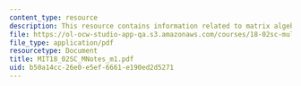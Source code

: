 ```yaml
---
content_type: resource
description: This resource contains information related to matrix algebra.
file: https://ol-ocw-studio-app-qa.s3.amazonaws.com/courses/18-02sc-multivariable-calculus-fall-2010/b50a14cc26e0e5ef6661e190ed2d5271_MIT18_02SC_MNotes_m1.pdf
file_type: application/pdf
resourcetype: Document
title: MIT18_02SC_MNotes_m1.pdf
uid: b50a14cc-26e0-e5ef-6661-e190ed2d5271
---
```

